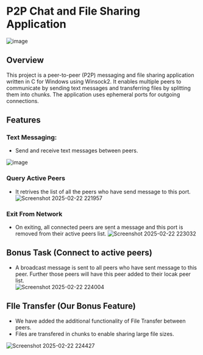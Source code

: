 # P2P Chat and File Sharing Application

![image](https://github.com/user-attachments/assets/761b6606-55bf-44b7-a798-409de8d3e431)



## Overview

This project is a peer-to-peer (P2P) messaging and file sharing application written in C for Windows using Winsock2. It enables multiple peers to communicate by sending text messages and transferring files by splitting them into chunks. The application uses ephemeral ports for outgoing connections.

## Features

### Text Messaging:
- Send and receive text messages between peers.

![image](https://github.com/user-attachments/assets/1e0e041b-cc0c-4aa5-802b-29e682e8733e)
### Query Active Peers
- It retrives the list of all the peers who have send message to this port.
![Screenshot 2025-02-22 221957](https://github.com/user-attachments/assets/e0562915-b666-4102-a44f-24602ff4d847)


### Exit From Network
- On exiting, all connected peers are sent a message and this port is removed from their active peers list.
![Screenshot 2025-02-22 223032](https://github.com/user-attachments/assets/8f5db589-a89a-4798-9723-3a4e1c647eb9)



## Bonus Task (Connect to active peers)
-  A broadcast message is sent to all peers who have sent message to this peer. Further those peers will have this peer added to their locak peer list.  
  ![Screenshot 2025-02-22 224004](https://github.com/user-attachments/assets/2a61b573-2ff5-43fd-bbf6-a936c266ec42)

## FIle Transfer (Our Bonus Feature) 
- We have added the additional functionality of File Transfer between peers.
- Files are transfered in chunks to enable sharing large file sizes.
  
![Screenshot 2025-02-22 224427](https://github.com/user-attachments/assets/a9f3a00b-d7f7-44c7-a0d9-b42d494035df)


